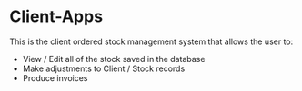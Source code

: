 # Client-Apps

This is the client ordered stock management system that allows the user to:

 - View / Edit all of the stock saved in the database
 - Make adjustments to Client / Stock records
 - Produce invoices 
